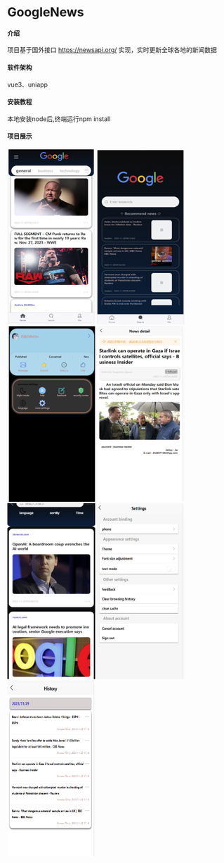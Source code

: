 # GoogleNews

#### 介绍
项目基于国外接口 https://newsapi.org/ 实现，实时更新全球各地的新闻数据

#### 软件架构
vue3、uniapp


#### 安装教程

本地安装node后,终端运行npm install


#### 项目展示

<img src="./src/static/image/image.png" alt="Image 1" style="width:200px;height:400px;">
<!-- <img src="image-1.png" alt="Image 2" style="width:200px;height:400px;"> -->
<img src="./src/static/image/image-2.png" alt="Image 3" style="width:200px;height:400px;">
<img src="./src/static/image/image-3.png" alt="Image 4" style="width:200px;height:400px;">
<img src="./src/static/image/image-4.png" alt="Image 5" style="width:200px;height:400px;">
<img src="./src/static/image/image-5.png" alt="Image 6" style="width:200px;height:400px;">
<img src="./src/static/image/image-6.png" alt="Image 7" style="width:200px;height:400px;">
<img src="./src/static/image/image-7.png" alt="Image 8" style="width:200px;height:400px;">

